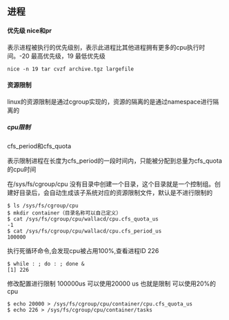 ## 进程

#### 优先级 nice和pr

表示进程被执行的优先级别，表示此进程比其他进程拥有更多的cpu执行时间。-20 最高优先级，19 最低优先级

```shell
nice -n 19 tar cvzf archive.tgz largefile
```

#### 资源限制

linux的资源限制是通过cgroup实现的，资源的隔离的是通过namespace进行隔离的

 ##### cpu限制

cfs_period和cfs_quota

表示限制进程在长度为cfs_period的一段时间内，只能被分配到总量为cfs_quota的cpu时间

在/sys/fs/cgroup/cpu 没有目录中创建一个目录，这个目录就是一个控制组。创建好目录后，会自动生成该子系统对应的资源限制文件，默认是不进行限制的

```shell
$ ls /sys/fs/cgroup/cpu
$ mkdir container（目录名称可以自己定义）
$ cat /sys/fs/cgroup/cpu/wallacd/cpu.cfs_quota_us  
-1
$ cat /sys/fs/cgroup/cpu/wallacd/cpu.cfs_period_us 
100000
```

执行死循环命令,会发现cpu被占用100%,查看进程ID 226

```shell
$ while : ; do : ; done &
[1] 226
```

修改配置进行限制 100000us 可以使用20000 us 也就是限制 可以使用20%的cpu

```shell
$ echo 20000 > /sys/fs/cgroup/cpu/container/cpu.cfs_quota_us
$ echo 226 > /sys/fs/cgroup/cpu/container/tasks
```

